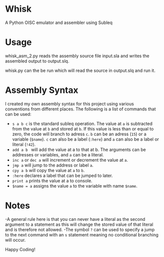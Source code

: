 # Whisk
 A Python OISC emulator and assembler using Subleq
 
Usage
===========
whisk_asm_2.py reads the assembly source file input.sla and writes the assembled
output to output.slq.

whisk.py can the be run which will read the source in output.slq and run it.

Assembly Syntax
====================

I created my own assembly syntax for this project using various conventions
from different places. The following is a list of commands that can be used:

- ```s a b c``` is the standard subleq operation. The value at ```a``` is subtracted
from the value at ```b``` and stored at ```b```. If this value is less than
or equal to zero, the code will branch to adress ```c```. ```b```
can be an adress (```15```) or a variable (```$name```). ```c``` can also be a
label (```:here```) and ```a``` can also be a label or literal (```!42```).
- ```add a b ``` will add the value at a to that at b. The arguments can be
addresses or variables, and ```a``` can be a literal.
- ```inc a``` or ```dec a``` will increment or decrement the value at ```a```.
- ```jmp a``` will jump to the address or label ```a```.
- ```cpy a b``` will copy the value at ```a``` to ```b```.
- ```:here``` declares a label that can be jumped to later.
- ```print a``` prints the value at a to console.
- ```$name = a``` assigns the value ```a``` to the variable with name ```$name```.

Notes
============
-A general rule here is that you can never have a literal as the second argument
to a statement as this will change the stored value of that literal and is
therefore not allowed.
-The symbol ```?``` can be used to specify a jump to the next command with an 
```s``` statement meaning no conditional branching will occur.

Happy Coding!